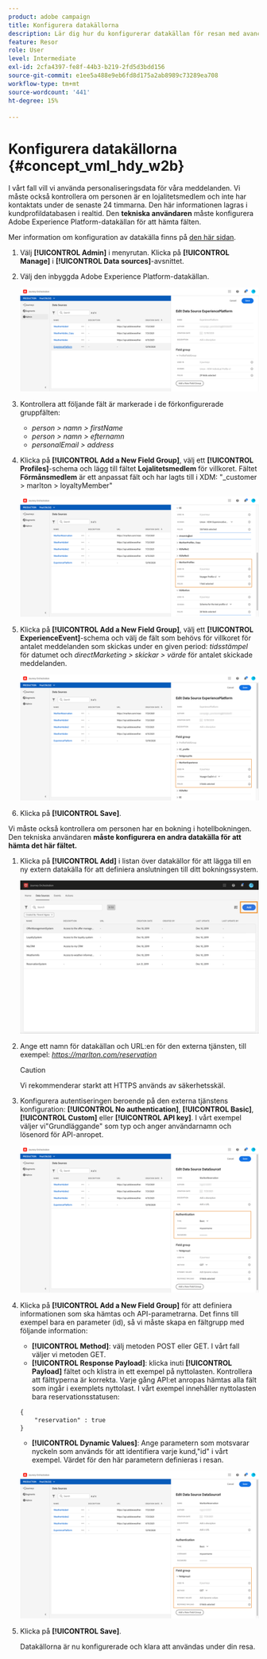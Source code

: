 ```yaml
---
product: adobe campaign
title: Konfigurera datakällorna
description: Lär dig hur du konfigurerar datakällan för resan med avancerad användning
feature: Resor
role: User
level: Intermediate
exl-id: 2cfa4397-fe8f-44b3-b219-2fd5d3bdd156
source-git-commit: e1ee5a488e9eb6fd8d175a2ab8989c73289ea708
workflow-type: tm+mt
source-wordcount: '441'
ht-degree: 15%

---
```


# Konfigurera datakällorna {#concept_vml_hdy_w2b}

I vårt fall vill vi använda personaliseringsdata för våra meddelanden. Vi måste också kontrollera om personen är en lojalitetsmedlem och inte har kontaktats under de senaste 24 timmarna. Den här informationen lagras i kundprofildatabasen i realtid. Den **tekniska användaren** måste konfigurera Adobe Experience Platform-datakällan för att hämta fälten.

Mer information om konfiguration av datakälla finns på [den här sidan](../datasource/about-data-sources.md).

1. Välj **[!UICONTROL Admin]** i menyrutan. Klicka på **[!UICONTROL Manage]** i **[!UICONTROL Data sources]**-avsnittet.
1. Välj den inbyggda Adobe Experience Platform-datakällan.

   ![](../assets/journey23.png)

1. Kontrollera att följande fält är markerade i de förkonfigurerade gruppfälten:

   * _person > namn > firstName_
   * _person > namn > efternamn_
   * _personalEmail > address_

1. Klicka på **[!UICONTROL Add a New Field Group]**, välj ett **[!UICONTROL Profiles]**-schema och lägg till fältet **Lojalitetsmedlem** för villkoret. Fältet **Förmånsmedlem** är ett anpassat fält och har lagts till i XDM: &quot;_customer > marlton > loyaltyMember&quot;

   ![](../assets/journeyuc2_6.png)

1. Klicka på **[!UICONTROL Add a New Field Group]**, välj ett **[!UICONTROL ExperienceEvent]**-schema och välj de fält som behövs för villkoret för antalet meddelanden som skickas under en given period: _tidsstämpel_ för datumet och _directMarketing > skickar > värde_ för antalet skickade meddelanden.

   ![](../assets/journeyuc2_7.png)

1. Klicka på **[!UICONTROL Save]**.

Vi måste också kontrollera om personen har en bokning i hotellbokningen. Den tekniska användaren **måste konfigurera en andra datakälla för att hämta det här fältet.**

1. Klicka på **[!UICONTROL Add]** i listan över datakällor för att lägga till en ny extern datakälla för att definiera anslutningen till ditt bokningssystem.

   ![](../assets/journeyuc2_9.png)

1. Ange ett namn för datakällan och URL:en för den externa tjänsten, till exempel: _https://marlton.com/reservation_

   >[!CAUTION]
   >
   >Vi rekommenderar starkt att HTTPS används av säkerhetsskäl.

1. Konfigurera autentiseringen beroende på den externa tjänstens konfiguration: **[!UICONTROL No authentication]**, **[!UICONTROL Basic]**, **[!UICONTROL Custom]** eller **[!UICONTROL API key]**. I vårt exempel väljer vi&quot;Grundläggande&quot; som typ och anger användarnamn och lösenord för API-anropet.

   ![](../assets/journeyuc2_10.png)

1. Klicka på **[!UICONTROL Add a New Field Group]** för att definiera informationen som ska hämtas och API-parametrarna. Det finns till exempel bara en parameter (id), så vi måste skapa en fältgrupp med följande information:

   * **[!UICONTROL Method]**: välj metoden POST eller GET. I vårt fall väljer vi metoden GET.
   * **[!UICONTROL Response Payload]**: klicka inuti  **[!UICONTROL Payload]** fältet och klistra in ett exempel på nyttolasten. Kontrollera att fälttyperna är korrekta. Varje gång API:et anropas hämtas alla fält som ingår i exemplets nyttolast. I vårt exempel innehåller nyttolasten bara reservationsstatusen:

   ```
   {
       "reservation" : true
   }
   ```

   * **[!UICONTROL Dynamic Values]**: Ange parametern som motsvarar nyckeln som används för att identifiera varje kund,&quot;id&quot; i vårt exempel. Värdet för den här parametern definieras i resan.

   ![](../assets/journeyuc2_11.png)

1. Klicka på **[!UICONTROL Save]**.

   Datakällorna är nu konfigurerade och klara att användas under din resa.
